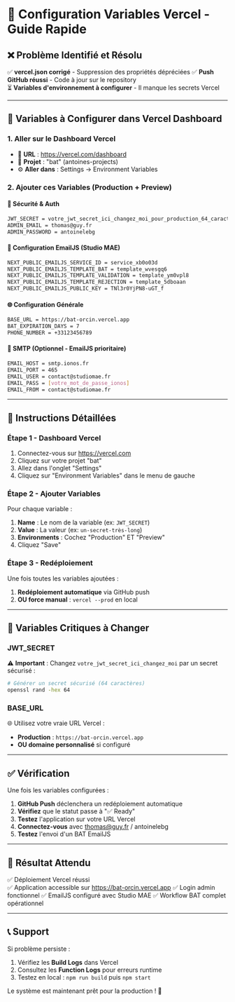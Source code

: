 # 🚀 Configuration Variables Vercel - Guide Rapide

## ❌ **Problème Identifié et Résolu**

✅ **vercel.json corrigé** - Suppression des propriétés dépréciées
✅ **Push GitHub réussi** - Code à jour sur le repository  
⏳ **Variables d'environnement à configurer** - Il manque les secrets Vercel

---

## 🔧 **Variables à Configurer dans Vercel Dashboard**

### **1. Aller sur le Dashboard Vercel**
- 🔗 **URL** : https://vercel.com/dashboard
- 📂 **Projet** : "bat" (antoines-projects)
- ⚙️ **Aller dans** : Settings → Environment Variables

### **2. Ajouter ces Variables (Production + Preview)**

#### **🔐 Sécurité & Auth**
```bash
JWT_SECRET = votre_jwt_secret_ici_changez_moi_pour_production_64_caracteres
ADMIN_EMAIL = thomas@guy.fr
ADMIN_PASSWORD = antoinelebg
```

#### **📧 Configuration EmailJS (Studio MAE)**
```bash
NEXT_PUBLIC_EMAILJS_SERVICE_ID = service_xb0o03d
NEXT_PUBLIC_EMAILJS_TEMPLATE_BAT = template_wvesgq6
NEXT_PUBLIC_EMAILJS_TEMPLATE_VALIDATION = template_ym0vpl8
NEXT_PUBLIC_EMAILJS_TEMPLATE_REJECTION = template_5dboaan
NEXT_PUBLIC_EMAILJS_PUBLIC_KEY = TNl3r0YjPN8-uGT_f
```

#### **🌐 Configuration Générale**
```bash
BASE_URL = https://bat-orcin.vercel.app
BAT_EXPIRATION_DAYS = 7
PHONE_NUMBER = +33123456789
```

#### **📧 SMTP (Optionnel - EmailJS prioritaire)**
```bash
EMAIL_HOST = smtp.ionos.fr
EMAIL_PORT = 465
EMAIL_USER = contact@studiomae.fr
EMAIL_PASS = [votre_mot_de_passe_ionos]
EMAIL_FROM = contact@studiomae.fr
```

---

## 🎯 **Instructions Détaillées**

### **Étape 1 - Dashboard Vercel**
1. Connectez-vous sur https://vercel.com
2. Cliquez sur votre projet "bat"  
3. Allez dans l'onglet "Settings"
4. Cliquez sur "Environment Variables" dans le menu de gauche

### **Étape 2 - Ajouter Variables**
Pour chaque variable :
1. **Name** : Le nom de la variable (ex: `JWT_SECRET`)
2. **Value** : La valeur (ex: `un-secret-très-long`)
3. **Environments** : Cochez "Production" ET "Preview" 
4. Cliquez "Save"

### **Étape 3 - Redéploiement**
Une fois toutes les variables ajoutées :
1. **Redéploiement automatique** via GitHub push
2. **OU force manual** : `vercel --prod` en local

---

## 🚨 **Variables Critiques à Changer**

### **JWT_SECRET**
⚠️ **Important** : Changez `votre_jwt_secret_ici_changez_moi` par un secret sécurisé :

```bash
# Générer un secret sécurisé (64 caractères)
openssl rand -hex 64
```

### **BASE_URL**
🌐 Utilisez votre vraie URL Vercel :
- **Production** : `https://bat-orcin.vercel.app`
- **OU domaine personnalisé** si configuré

---

## ✅ **Vérification**

Une fois les variables configurées :

1. **GitHub Push** déclenchera un redéploiement automatique
2. **Vérifiez** que le statut passe à "✅ Ready" 
3. **Testez** l'application sur votre URL Vercel
4. **Connectez-vous** avec thomas@guy.fr / antoinelebg
5. **Testez** l'envoi d'un BAT EmailJS

---

## 🎉 **Résultat Attendu**

✅ Déploiement Vercel réussi  
✅ Application accessible sur https://bat-orcin.vercel.app
✅ Login admin fonctionnel
✅ EmailJS configuré avec Studio MAE
✅ Workflow BAT complet opérationnel

---

## 📞 **Support**

Si problème persiste :
1. Vérifiez les **Build Logs** dans Vercel
2. Consultez les **Function Logs** pour erreurs runtime  
3. Testez en local : `npm run build` puis `npm start`

Le système est maintenant prêt pour la production ! 🚀
